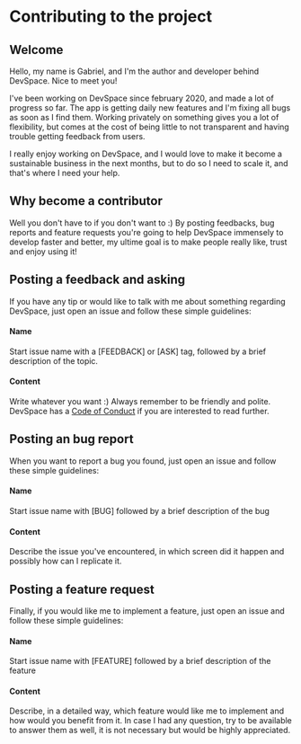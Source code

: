# Contributing to the project

## Welcome

Hello, my name is Gabriel, and I'm the author and developer behind DevSpace. Nice to meet you!

I've been working on DevSpace since february 2020, and made a lot of progress so far. The app is getting daily new features and I'm fixing all bugs as soon as I find them. Working privately on something gives you a lot of flexibility, but comes at the cost of being little to not transparent and having trouble getting feedback from users.

I really enjoy working on DevSpace, and I would love to make it become a sustainable business in the next months, but to do so I need to scale it, and that's where I need your help.

## Why become a contributor

Well you don't have to if you don't want to :) By posting feedbacks, bug reports and feature requests you're going to help DevSpace immensely to develop faster and better, my ultime goal is to make people really like, trust and enjoy using it!

## Posting a feedback and asking
If you have any tip or would like to talk with me about something regarding DevSpace, just open an issue and follow these simple guidelines:

#### Name
Start issue name with a [FEEDBACK] or [ASK] tag, followed by a brief description of the topic.

#### Content
Write whatever you want :) Always remember to be friendly and polite. DevSpace has a [Code of Conduct](CODE_OF_CONDUCT.md) if you are interested to read further.

## Posting an bug report
When you want to report a bug you found, just open an issue and follow these simple guidelines:

#### Name
Start issue name with [BUG] followed by a brief description of the bug

#### Content
Describe the issue you've encountered, in which screen did it happen and possibly how can I replicate it.

## Posting a feature request
Finally, if you would like me to implement a feature, just open an issue and follow these simple guidelines:

#### Name
Start issue name with [FEATURE] followed by a brief description of the feature

#### Content
Describe, in a detailed way, which feature would like me to implement and how would you benefit from it. In case I had any question, try to be available to answer them as well, it is not necessary but would be highly appreciated.